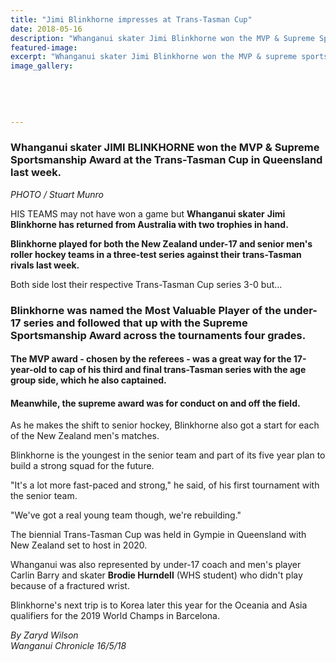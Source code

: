 ```yaml
---
title: "Jimi Blinkhorne impresses at Trans-Tasman Cup"
date: 2018-05-16
description: "Whanganui skater Jimi Blinkhorne won the MVP & Supreme Sportsmanship Award..."
featured-image: 
excerpt: "Whanganui skater Jimi Blinkhorne won the MVP & supreme sportsmanship award at the Trans-Tasman Cup in Queensland last week."
image_gallery:
	
	
	
	
	
---
```


<h3><span>Whanganui skater JIMI BLINKHORNE won the&nbsp;MVP &amp; Supreme Sportsmanship Award at the Trans-Tasman Cup in Queensland last week. </span></h3>
<p><em>PHOTO / Stuart Munro</em></p>
<p class="element element-paragraph">HIS TEAMS may not have won a game but <strong>Whanganui skater</strong> <strong>Jimi Blinkhorne has returned from Australia with two trophies in hand.</strong></p>
<p class="element element-paragraph"><strong>Blinkhorne played for both the New Zealand under-17 and senior men's roller hockey teams in a three-test series against their trans-Tasman rivals last week.</strong></p>
<p class="element element-paragraph">Both side lost their respective Trans-Tasman Cup series 3-0 but...</p>
<h3 class="element element-paragraph">Blinkhorne was named the Most Valuable Player of the under-17 series and followed that up with the Supreme Sportsmanship Award across the tournaments four grades.</h3>
<h4 class="element element-paragraph">The MVP award - chosen by the referees - was a great way for the 17-year-old to cap of his third and final trans-Tasman series with the age group side, which he also captained.&nbsp;</h4>
<h4 class="element element-paragraph">Meanwhile, the supreme award was for conduct on and off the field.</h4>
<p class="element element-paragraph">As he makes the shift to senior hockey, Blinkhorne also got a start for each of the New Zealand men's matches.</p>
<p class="element element-paragraph">Blinkhorne is the youngest in the senior team and part of its five year plan to build a strong squad for the future.</p>
<p class="element element-paragraph">"It's a lot more fast-paced and strong," he said, of his first tournament with the senior team.</p>
<p class="element element-paragraph">"We've got a real young team though, we're rebuilding."</p>
<p class="element element-paragraph">The biennial Trans-Tasman Cup was held in Gympie in Queensland with New Zealand set to host in 2020.</p>
<p class="element element-paragraph">Whanganui was also represented by under-17 coach and men's player Carlin Barry and skater <strong>Brodie Hurndell</strong>&nbsp;(WHS student) who didn't play because of a fractured wrist.</p>
<p class="element element-paragraph">Blinkhorne's next trip is to Korea later this year for the Oceania and Asia qualifiers for the 2019 World Champs in Barcelona.</p>
<p class="element element-paragraph"><em>By Zaryd Wilson</em><br /><em>Wanganui Chronicle 16/5/18</em></p>

